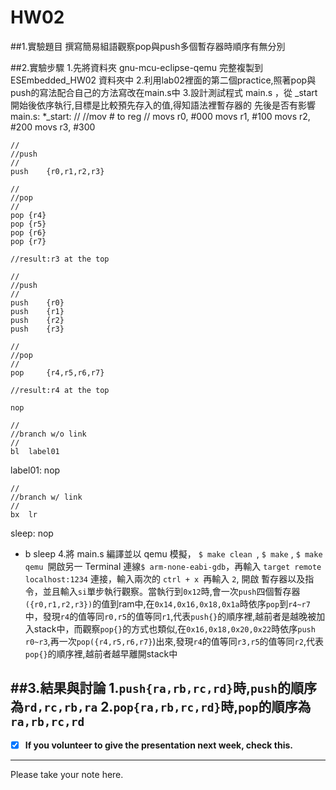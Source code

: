 HW02
===
##1.實驗題目
撰寫簡易組語觀察pop與push多個暫存器時順序有無分別

##2.實驗步驟
 1.先將資料夾 gnu-mcu-eclipse-qemu 完整複製到 ESEmbedded_HW02 資料夾中
 2.利用lab02裡面的第二個practice,照著pop與push的寫法配合自己的方法寫改在main.s中
 3.設計測試程式 main.s ，從 _start 開始後依序執行,目標是比較預先存入的值,得知語法裡暫存器的
   先後是否有影響
main.s:
*_start:
	//
	//mov # to reg
	//
	movs	r0,	#000
	movs	r1,	#100
	movs	r2,	#200
	movs	r3,	#300

	//
	//push 
	//
	push	{r0,r1,r2,r3}
	
	//
	//pop
	//
	pop	{r4}
	pop	{r5}
	pop	{r6}
	pop	{r7}

	//result:r3 at the top

	//
	//push
	//
	push	{r0}
	push	{r1}
	push	{r2}
	push	{r3}

	//
	//pop
	//
	pop 	{r4,r5,r6,r7}
	
	//result:r4 at the top

	nop

	//
	//branch w/o link
	//
	bl	label01

label01:
	nop

	//
	//branch w/ link
	//
	bx	lr	

sleep:
	nop
*	b	sleep
4.將 main.s 編譯並以 qemu 模擬， `$ make clean `, `$ make` , `$ make qemu `開啟另一 Terminal 連線` $ arm-none-eabi-gdb `，再輸入 `target remote localhost:1234` 連接，輸入兩次的 `ctrl + x `再輸入 `2`, 開啟 暫存器以及指令，並且輸入` si `單步執行觀察。當執行到`0x12`時,會一次`push`四個暫存器`({r0,r1,r2,r3})`的值到ram中,在`0x14,0x16,0x18,0x1a`時依序`pop`到`r4~r7`中，發現`r4`的值等同`r0,r5`的值等同`r1`,代表`push{}`的順序裡,越前者是越晚被加入stack中，而觀察`pop{}`的方式也類似,在`0x16,0x18,0x20,0x22`時依序`push r0~r3`,再一次`pop({r4,r5,r6,r7}`)出來,發現`r4`的值等同`r3,r5`的值等同`r2`,代表`pop{}`的順序裡,越前者越早離開stack中

##3.結果與討論
 1.`push{ra,rb,rc,rd}`時,`push`的順序為`rd,rc,rb,ra`
 2.`pop{ra,rb,rc,rd}`時,`pop`的順序為`ra,rb,rc,rd`
--------------------

- [x] **If you volunteer to give the presentation next week, check this.**

--------------------

Please take your note here.
